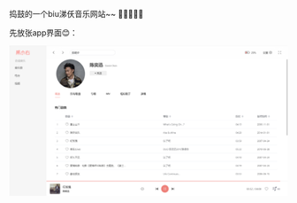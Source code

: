 捣鼓的一个biu涕仸音乐网站~~  &#129303;&#129303;&#129303;&#129303;&#129303;

先放张app界面😊：

![](./public/img/home.png)
